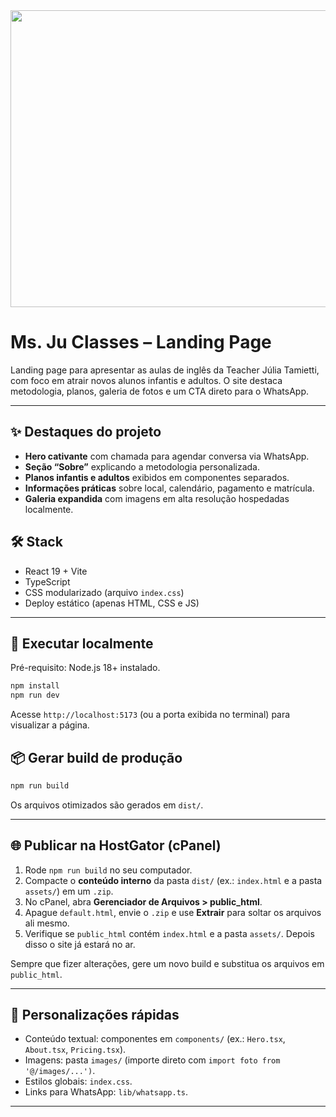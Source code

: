 <div align="center">
  <img width="1200" height="475" alt="GHBanner" src="https://github.com/user-attachments/assets/0aa67016-6eaf-458a-adb2-6e31a0763ed6" />
</div>

# Ms. Ju Classes – Landing Page

Landing page para apresentar as aulas de inglês da Teacher Júlia Tamietti, com foco em atrair novos alunos infantis e adultos. O site destaca metodologia, planos, galeria de fotos e um CTA direto para o WhatsApp.

---

## ✨ Destaques do projeto
- **Hero cativante** com chamada para agendar conversa via WhatsApp.
- **Seção “Sobre”** explicando a metodologia personalizada.
- **Planos infantis e adultos** exibidos em componentes separados.
- **Informações práticas** sobre local, calendário, pagamento e matrícula.
- **Galeria expandida** com imagens em alta resolução hospedadas localmente.

## 🛠️ Stack
- React 19 + Vite
- TypeScript
- CSS modularizado (arquivo `index.css`)
- Deploy estático (apenas HTML, CSS e JS)

---

## 🚀 Executar localmente

Pré-requisito: Node.js 18+ instalado.

```bash
npm install
npm run dev
```

Acesse `http://localhost:5173` (ou a porta exibida no terminal) para visualizar a página.

## 📦 Gerar build de produção

```bash
npm run build
```

Os arquivos otimizados são gerados em `dist/`.

---

## 🌐 Publicar na HostGator (cPanel)
1. Rode `npm run build` no seu computador.
2. Compacte o **conteúdo interno** da pasta `dist/` (ex.: `index.html` e a pasta `assets/`) em um `.zip`.
3. No cPanel, abra **Gerenciador de Arquivos > public_html**.
4. Apague `default.html`, envie o `.zip` e use **Extrair** para soltar os arquivos ali mesmo.
5. Verifique se `public_html` contém `index.html` e a pasta `assets/`. Depois disso o site já estará no ar.

Sempre que fizer alterações, gere um novo build e substitua os arquivos em `public_html`.

---

## 🔧 Personalizações rápidas
- Conteúdo textual: componentes em `components/` (ex.: `Hero.tsx`, `About.tsx`, `Pricing.tsx`).
- Imagens: pasta `images/` (importe direto com `import foto from '@/images/...')`.
- Estilos globais: `index.css`.
- Links para WhatsApp: `lib/whatsapp.ts`.

---
